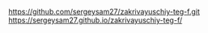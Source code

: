 https://github.com/sergeysam27/zakrivayuschiy-teg-f.git
https://sergeysam27.github.io/zakrivayuschiy-teg-f/